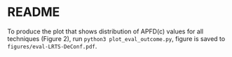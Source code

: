 # README

To produce the plot that shows distribution of APFD(c) values for all techniques (Figure 2), run `python3 plot_eval_outcome.py`, figure is saved to `figures/eval-LRTS-DeConf.pdf`. 


